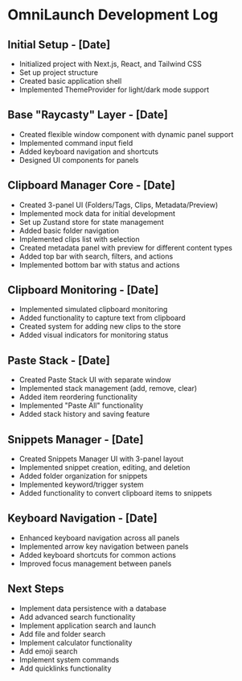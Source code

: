 # OmniLaunch Development Log

## Initial Setup - [Date]

- Initialized project with Next.js, React, and Tailwind CSS
- Set up project structure
- Created basic application shell
- Implemented ThemeProvider for light/dark mode support

## Base "Raycasty" Layer - [Date]

- Created flexible window component with dynamic panel support
- Implemented command input field
- Added keyboard navigation and shortcuts
- Designed UI components for panels

## Clipboard Manager Core - [Date]

- Created 3-panel UI (Folders/Tags, Clips, Metadata/Preview)
- Implemented mock data for initial development
- Set up Zustand store for state management
- Added basic folder navigation
- Implemented clips list with selection
- Created metadata panel with preview for different content types
- Added top bar with search, filters, and actions
- Implemented bottom bar with status and actions

## Clipboard Monitoring - [Date]

- Implemented simulated clipboard monitoring
- Added functionality to capture text from clipboard
- Created system for adding new clips to the store
- Added visual indicators for monitoring status

## Paste Stack - [Date]

- Created Paste Stack UI with separate window
- Implemented stack management (add, remove, clear)
- Added item reordering functionality
- Implemented "Paste All" functionality
- Added stack history and saving feature

## Snippets Manager - [Date]

- Created Snippets Manager UI with 3-panel layout
- Implemented snippet creation, editing, and deletion
- Added folder organization for snippets
- Implemented keyword/trigger system
- Added functionality to convert clipboard items to snippets

## Keyboard Navigation - [Date]

- Enhanced keyboard navigation across all panels
- Implemented arrow key navigation between panels
- Added keyboard shortcuts for common actions
- Improved focus management between panels

## Next Steps

- Implement data persistence with a database
- Add advanced search functionality
- Implement application search and launch
- Add file and folder search
- Implement calculator functionality
- Add emoji search
- Implement system commands
- Add quicklinks functionality
